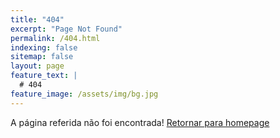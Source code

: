 ```yaml
---
title: "404"
excerpt: "Page Not Found"
permalink: /404.html
indexing: false
sitemap: false
layout: page
feature_text: |
  # 404
feature_image: /assets/img/bg.jpg
---
```


A página referida não foi encontrada! [Retornar para homepage](https://sergio-lp.github.io)
